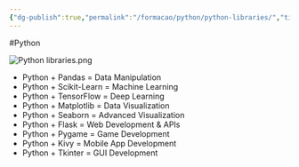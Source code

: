 ```yaml
---
{"dg-publish":true,"permalink":"/formacao/python/python-libraries/","title":"Python bibliotecas","metatags":{"description":"Bibliotecas de módulos usados em inteligência artificial com Python"},"noteIcon":1,"updated":"2025-06-26T17:49:13.398-03:00"}
---
```


#Python

![Python libraries.png](/img/user/Formacao/Python/Python%20libraries.png)

 - Python + Pandas = Data Manipulation
 - Python + Scikit-Learn = Machine Learning
 - Python + TensorFlow = Deep Learning
 - Python + Matplotlib = Data Visualization
 - Python + Seaborn = Advanced Visualization
 - Python + Flask = Web Development & APIs
 - Python + Pygame = Game Development
 - Python + Kivy = Mobile App Development
 - Python + Tkinter = GUI Development
